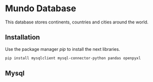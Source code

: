 # Mundo Database

This database stores continents, countries and cities around the world.

## Installation
Use the package manager *pip* to install the next libraries.

```bash
pip install mysqlclient mysql-connector-python pandas openpyxl
```


## Mysql
